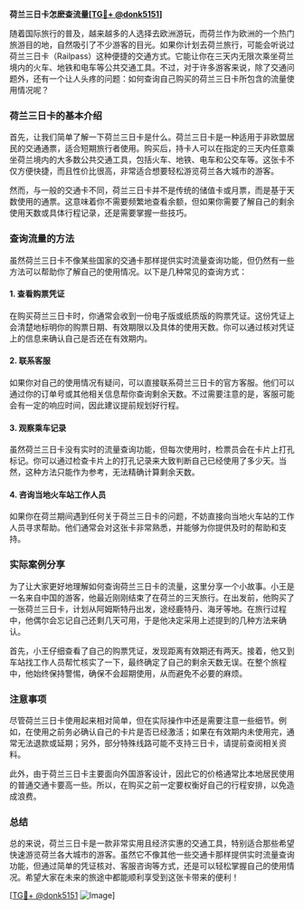 **荷兰三日卡怎麽查流量[[TG💪+ @donk5151](https://t.me/s/donk5151)]**

随着国际旅行的普及，越来越多的人选择去欧洲游玩，而荷兰作为欧洲的一个热门旅游目的地，自然吸引了不少游客的目光。如果你计划去荷兰旅行，可能会听说过荷兰三日卡（Railpass）这种便捷的交通方式。它能让你在三天内无限次乘坐荷兰境内的火车、地铁和电车等公共交通工具。不过，对于许多游客来说，除了交通问题外，还有一个让人头疼的问题：如何查询自己购买的荷兰三日卡所包含的流量使用情况呢？

### 荷兰三日卡的基本介绍

首先，让我们简单了解一下荷兰三日卡是什么。荷兰三日卡是一种适用于非欧盟居民的交通通票，适合短期旅行者使用。购买后，持卡人可以在指定的三天内任意乘坐荷兰境内的大多数公共交通工具，包括火车、地铁、电车和公交车等。这张卡不仅方便快捷，而且性价比很高，非常适合想要轻松游览荷兰各大城市的游客。

然而，与一般的交通卡不同，荷兰三日卡并不是传统的储值卡或月票，而是基于天数使用的通票。这意味着你不需要频繁地查看余额，但如果你需要了解自己的剩余使用天数或具体行程记录，还是需要掌握一些技巧。

### 查询流量的方法

虽然荷兰三日卡不像某些国家的交通卡那样提供实时流量查询功能，但仍然有一些方法可以帮助你了解自己的使用情况。以下是几种常见的查询方式：

#### 1. **查看购票凭证**
在购买荷兰三日卡时，你通常会收到一份电子版或纸质版的购票凭证。这份凭证上会清楚地标明你的购票日期、有效期限以及具体的使用天数。你可以通过核对凭证上的信息来确认自己是否还在有效期内。

#### 2. **联系客服**
如果你对自己的使用情况有疑问，可以直接联系荷兰三日卡的官方客服。他们可以通过你的订单号或其他相关信息帮你查询剩余天数。不过需要注意的是，客服可能会有一定的响应时间，因此建议提前规划好行程。

#### 3. **观察乘车记录**
虽然荷兰三日卡没有实时的流量查询功能，但每次使用时，检票员会在卡片上打孔标记。你可以通过检查卡片上的打孔记录来大致判断自己已经使用了多少天。当然，这种方法只能作为参考，无法精确计算剩余天数。

#### 4. **咨询当地火车站工作人员**
如果你在荷兰期间遇到任何关于荷兰三日卡的问题，不妨直接向当地火车站的工作人员寻求帮助。他们通常会对这张卡非常熟悉，并能够为你提供及时的帮助和支持。

### 实际案例分享

为了让大家更好地理解如何查询荷兰三日卡的流量，这里分享一个小故事。小王是一名来自中国的游客，他最近刚刚结束了在荷兰的三天旅行。在出发前，他购买了一张荷兰三日卡，计划从阿姆斯特丹出发，途经鹿特丹、海牙等地。在旅行过程中，他偶尔会忘记自己还剩几天可用，于是他决定采用上述提到的几种方法来确认。

首先，小王仔细查看了自己的购票凭证，发现距离有效期还有两天。接着，他又到车站找工作人员帮忙核实了一下，最终确定了自己的剩余天数无误。在整个旅程中，他始终保持警惕，确保不会超期使用，从而避免不必要的麻烦。

### 注意事项

尽管荷兰三日卡使用起来相对简单，但在实际操作中还是需要注意一些细节。例如，在使用之前务必确认自己的卡片是否已经激活；如果在有效期内未使用完，通常无法退款或延期；另外，部分特殊线路可能不支持三日卡，请提前查阅相关资料。

此外，由于荷兰三日卡主要面向外国游客设计，因此它的价格通常比本地居民使用的普通交通卡要高一些。所以，在购买之前一定要权衡好自己的行程安排，以免造成浪费。

### 总结

总的来说，荷兰三日卡是一款非常实用且经济实惠的交通工具，特别适合那些希望快速游览荷兰各大城市的游客。虽然它不像其他一些交通卡那样提供实时流量查询功能，但通过简单的凭证核对、客服咨询等方式，还是可以轻松掌握自己的使用情况。希望大家在未来的旅途中都能顺利享受到这张卡带来的便利！

[[TG💪+ @donk5151](https://t.me/s/donk5151) ![Image](https://i.postimg.cc/rwNCRYN7/Snipaste-2025-04-30-17-27-05.png)]